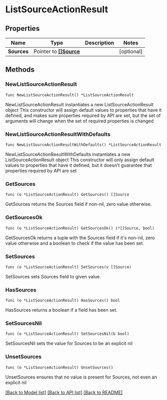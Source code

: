 # ListSourceActionResult

## Properties

Name | Type | Description | Notes
------------ | ------------- | ------------- | -------------
**Sources** | Pointer to [**[]Source**](Source.md) |  | [optional] 

## Methods

### NewListSourceActionResult

`func NewListSourceActionResult() *ListSourceActionResult`

NewListSourceActionResult instantiates a new ListSourceActionResult object
This constructor will assign default values to properties that have it defined,
and makes sure properties required by API are set, but the set of arguments
will change when the set of required properties is changed

### NewListSourceActionResultWithDefaults

`func NewListSourceActionResultWithDefaults() *ListSourceActionResult`

NewListSourceActionResultWithDefaults instantiates a new ListSourceActionResult object
This constructor will only assign default values to properties that have it defined,
but it doesn't guarantee that properties required by API are set

### GetSources

`func (o *ListSourceActionResult) GetSources() []Source`

GetSources returns the Sources field if non-nil, zero value otherwise.

### GetSourcesOk

`func (o *ListSourceActionResult) GetSourcesOk() (*[]Source, bool)`

GetSourcesOk returns a tuple with the Sources field if it's non-nil, zero value otherwise
and a boolean to check if the value has been set.

### SetSources

`func (o *ListSourceActionResult) SetSources(v []Source)`

SetSources sets Sources field to given value.

### HasSources

`func (o *ListSourceActionResult) HasSources() bool`

HasSources returns a boolean if a field has been set.

### SetSourcesNil

`func (o *ListSourceActionResult) SetSourcesNil(b bool)`

 SetSourcesNil sets the value for Sources to be an explicit nil

### UnsetSources
`func (o *ListSourceActionResult) UnsetSources()`

UnsetSources ensures that no value is present for Sources, not even an explicit nil

[[Back to Model list]](../README.md#documentation-for-models) [[Back to API list]](../README.md#documentation-for-api-endpoints) [[Back to README]](../README.md)



